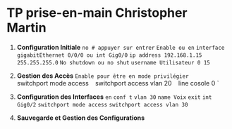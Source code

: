 # TP prise-en-main Christopher Martin

1. **Configuration Initiale**
    ` no # appuyer sur entrer `
    ` Enable ou en `
    ` interface gigabitEthernet 0/0/0 ou int Gig0/0 `
    ` ip address 192.168.1.15 255.255.255.0 `
    ` No shutdown ou no shut `
    ` username Utilisateur 0 15 `

2. **Gestion des Accès**
    ` Enable pour être en mode privilégier `
    ` 
    ` switchport mode access `
    ` switchport access vlan 20 `
    ` line cosole 0 `
    

3. **Configuration des Interfaces**
    ` en `
    ` conf t `
    ` vlan 30 `
    ` name Voix `
    ` exit `
    ` int Gig0/2 `
    ` switchport mode access `
    ` switchport access vlan 30 `


4. **Sauvegarde et Gestion des Configurations**